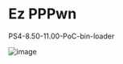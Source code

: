 # Ez PPPwn
PS4-8.50-11.00-PoC-bin-loader

![image](https://github.com/DjPopol/Ez-PPPwn/assets/168917709/b8b2979e-fb9a-48f4-b979-7dbc0dd22f66)

